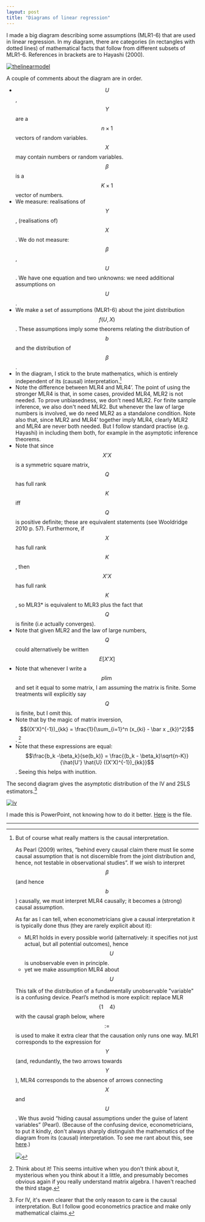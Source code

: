 ```yaml
---
layout: post
title: "Diagrams of linear regression"
---
```


I made a big diagram describing some assumptions (MLR1-6) that are used in linear regression. In my diagram, there are categories (in rectangles with dotted lines) of mathematical facts that follow from different subsets of MLR1-6. References in brackets are to Hayashi (2000).

[![thelinearmodel](/images/linear-regression-diagram.png)](/images/linear-regression-diagram.png)

A couple of comments about the diagram are in order.

* $$U$$,$$Y$$ are a $$n \times 1$$ vectors of random variables. $$X$$ may contain numbers or random variables. $$\beta$$ is a $$K \times 1$$ vector of numbers.
* We measure: realisations of $$Y$$, (realisations of) $$X$$. We do not measure: $$\beta$$, $$U$$. We have one equation and two unknowns: we need additional assumptions on $$U$$.
* We make a set of assumptions (MLR1-6) about the joint distribution $$f(U,X)$$. These assumptions imply some theorems relating the distribution of $$b$$ and the distribution of $$\beta$$.
* In the diagram, I stick to the brute mathematics, which is entirely independent of its (causal) interpretation.[^causal]
* Note the difference between MLR4 and MLR4’. The point of using the stronger MLR4 is that, in some cases, provided MLR4, MLR2 is not needed. To prove unbiasedness, we don’t need MLR2. For finite sample inference, we also don't need MLR2. But whenever the law of large numbers is involved, we do need MLR2 as a standalone condition. Note also that, since MLR2 and MLR4’ together imply MLR4, clearly MLR2 and MLR4 are never both needed. But I follow standard practise (e.g. Hayashi) in including them both, for example in the asymptotic inference theorems.
* Note that since $$X’X$$ is a symmetric square matrix, $$Q$$ has full rank $$K$$ iff $$Q$$ is positive definite; these are equivalent statements (see Wooldridge 2010 p. 57). Furthermore, if $$X$$ has full rank $$K$$, then $$X’X$$ has full rank $$K$$, so MLR3* is equivalent to MLR3 plus the fact that $$Q$$ is finite (i.e actually converges).
* Note that given MLR2 and the law of large numbers, $$Q$$ could alternatively be written $$E[X’X]$$
* Note that whenever I write a $$p\lim$$ and set it equal to some matrix, I am assuming the matrix is finite. Some treatments will explicitly say $$Q$$ is finite, but I omit this.
* Note that by the magic of matrix inversion, $$((X'X)^{-1})_{kk} = \frac{1}{\sum_{i=1}^n (x_{ki} - \bar x _{k})^2}$$. [^matrixintuition]  
* Note that these expressions are equal: $$\frac{b_k -\beta_k}{se(b_k)} = \frac{(b_k - \beta_k)\sqrt{n-K}} {\hat{U'} \hat{U} ((X'X)^{-1})_{kk}}$$. Seeing this helps with inutition.

[^matrixintuition]: Think about it! This seems intuitive when you don't think about it, mysterious when you think about it a little, and presumably becomes obvious again if you really understand matrix algebra. I haven't reached the third stage.

[^causal]:
    But of course what really matters is the causal interpretation.

    As Pearl (2009) writes, “behind every causal claim there must lie some causal assumption that is not discernible from the joint distribution and, hence, not testable in observational studies”. If we wish to interpret $$\beta$$ (and hence $$b$$) causally, we must interpret MLR4 causally; it becomes a (strong) causal assumption.

    As far as I can tell, when econometricians give a causal interpretation it is typically done thus (they are rarely explicit about it):

    * MLR1 holds in every possible world (alternatively: it specifies not just actual, but all potential outcomes), hence $$U$$ is unobservable even in principle.
    * yet we make assumption MLR4 about $$U$$

    This talk of the distribution of a fundamentally unobservable "variable" is a confusing device. Pearl’s method is more explicit: replace MLR$$\{1 \quad 4\}$$ with the causal graph below, where $$:=$$ is used to make it extra clear that the causation only runs one way. MLR1 corresponds to the expression for $$Y$$ (and, redundantly, the two arrows towards $$Y$$), MLR4 corresponds to the absence of arrows connecting $$X$$ and $$U$$. We thus avoid “hiding causal assumptions under the guise of latent variables” (Pearl). (Because of the confusing device, econometricians, to put it kindly, don't always sharply distinguish the mathematics of the diagram from its (causal) interpretation. To see me rant about this, see [here](/econometrics-notation/#inconsistent-causal-language).)

    ![](/images/regression-causal-diagram.png)

The second diagram gives the asymptotic distribution of the IV and 2SLS estimators.[^ivcausal]

[![iv](/images/instrumental-variables.png)](/images/instrumental-variables.png)

[^ivcausal]: For IV, it's even clearer that the only reason to care is the causal interpretation. But I follow good econometrics practice and make only mathematical claims.


I made this is PowerPoint, not knowing how to do it better. [Here](../files/thelinearmodel.pptx) is the file.

<hr> <!-- hr to be added before footnotes-->
